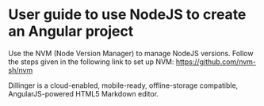 # User guide to use NodeJS to create an Angular project

Use the NVM (Node Version Manager) to manage NodeJS versions.
Follow the steps given in the following link to set up NVM:
https://github.com/nvm-sh/nvm

Dillinger is a cloud-enabled, mobile-ready, offline-storage compatible,
AngularJS-powered HTML5 Markdown editor.



